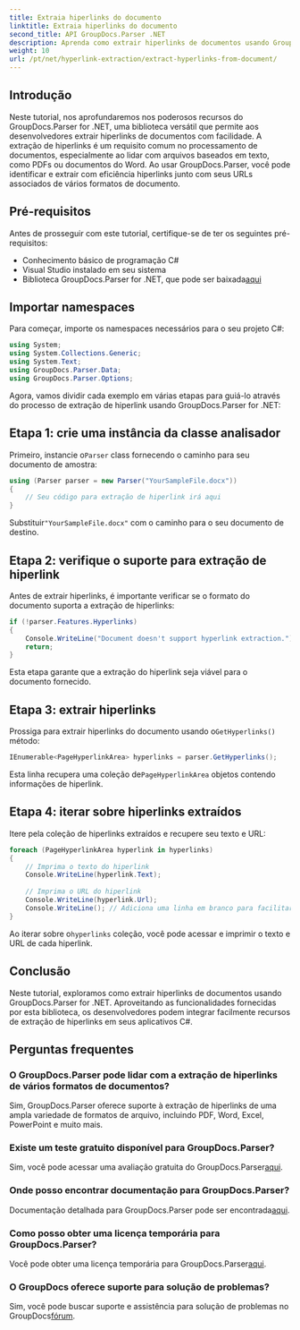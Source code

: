 ```yaml
---
title: Extraia hiperlinks do documento
linktitle: Extraia hiperlinks do documento
second_title: API GroupDocs.Parser .NET
description: Aprenda como extrair hiperlinks de documentos usando GroupDocs.Parser for .NET. Aprimore seus aplicativos C# com este guia simples.
weight: 10
url: /pt/net/hyperlink-extraction/extract-hyperlinks-from-document/
---
```

## Introdução
Neste tutorial, nos aprofundaremos nos poderosos recursos do GroupDocs.Parser for .NET, uma biblioteca versátil que permite aos desenvolvedores extrair hiperlinks de documentos com facilidade. A extração de hiperlinks é um requisito comum no processamento de documentos, especialmente ao lidar com arquivos baseados em texto, como PDFs ou documentos do Word. Ao usar GroupDocs.Parser, você pode identificar e extrair com eficiência hiperlinks junto com seus URLs associados de vários formatos de documento.
## Pré-requisitos
Antes de prosseguir com este tutorial, certifique-se de ter os seguintes pré-requisitos:
- Conhecimento básico de programação C#
- Visual Studio instalado em seu sistema
-  Biblioteca GroupDocs.Parser for .NET, que pode ser baixada[aqui](https://releases.groupdocs.com/parser/net/)
## Importar namespaces
Para começar, importe os namespaces necessários para o seu projeto C#:
```csharp
using System;
using System.Collections.Generic;
using System.Text;
using GroupDocs.Parser.Data;
using GroupDocs.Parser.Options;
```

Agora, vamos dividir cada exemplo em várias etapas para guiá-lo através do processo de extração de hiperlink usando GroupDocs.Parser for .NET:
## Etapa 1: crie uma instância da classe analisador
 Primeiro, instancie o`Parser` class fornecendo o caminho para seu documento de amostra:
```csharp
using (Parser parser = new Parser("YourSampleFile.docx"))
{
    // Seu código para extração de hiperlink irá aqui
}
```
 Substituir`"YourSampleFile.docx"` com o caminho para o seu documento de destino.
## Etapa 2: verifique o suporte para extração de hiperlink
Antes de extrair hiperlinks, é importante verificar se o formato do documento suporta a extração de hiperlinks:
```csharp
if (!parser.Features.Hyperlinks)
{
    Console.WriteLine("Document doesn't support hyperlink extraction.");
    return;
}
```
Esta etapa garante que a extração do hiperlink seja viável para o documento fornecido.
## Etapa 3: extrair hiperlinks
 Prossiga para extrair hiperlinks do documento usando o`GetHyperlinks()` método:
```csharp
IEnumerable<PageHyperlinkArea> hyperlinks = parser.GetHyperlinks();
```
 Esta linha recupera uma coleção de`PageHyperlinkArea` objetos contendo informações de hiperlink.
## Etapa 4: iterar sobre hiperlinks extraídos
Itere pela coleção de hiperlinks extraídos e recupere seu texto e URL:
```csharp
foreach (PageHyperlinkArea hyperlink in hyperlinks)
{
    // Imprima o texto do hiperlink
    Console.WriteLine(hyperlink.Text);
    
    // Imprima o URL do hiperlink
    Console.WriteLine(hyperlink.Url);
    Console.WriteLine(); // Adiciona uma linha em branco para facilitar a leitura
}
```
Ao iterar sobre o`hyperlinks` coleção, você pode acessar e imprimir o texto e URL de cada hiperlink.
## Conclusão
Neste tutorial, exploramos como extrair hiperlinks de documentos usando GroupDocs.Parser for .NET. Aproveitando as funcionalidades fornecidas por esta biblioteca, os desenvolvedores podem integrar facilmente recursos de extração de hiperlinks em seus aplicativos C#.

## Perguntas frequentes
### O GroupDocs.Parser pode lidar com a extração de hiperlinks de vários formatos de documentos?
Sim, GroupDocs.Parser oferece suporte à extração de hiperlinks de uma ampla variedade de formatos de arquivo, incluindo PDF, Word, Excel, PowerPoint e muito mais.
### Existe um teste gratuito disponível para GroupDocs.Parser?
 Sim, você pode acessar uma avaliação gratuita do GroupDocs.Parser[aqui](https://releases.groupdocs.com/).
### Onde posso encontrar documentação para GroupDocs.Parser?
 Documentação detalhada para GroupDocs.Parser pode ser encontrada[aqui](https://tutorials.groupdocs.com/parser/net/).
### Como posso obter uma licença temporária para GroupDocs.Parser?
 Você pode obter uma licença temporária para GroupDocs.Parser[aqui](https://purchase.groupdocs.com/temporary-license/).
### O GroupDocs oferece suporte para solução de problemas?
 Sim, você pode buscar suporte e assistência para solução de problemas no GroupDocs[fórum](https://forum.groupdocs.com/c/parser/17).